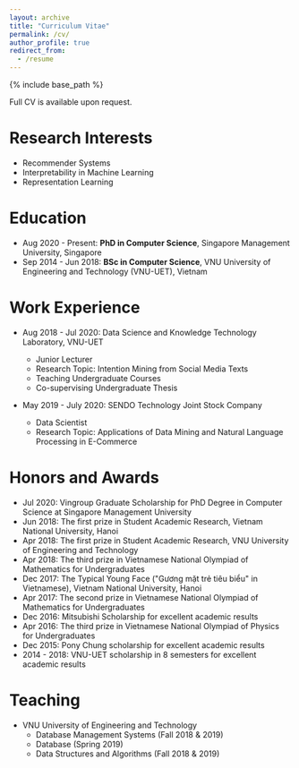 ```yaml
---
layout: archive
title: "Curriculum Vitae"
permalink: /cv/
author_profile: true
redirect_from:
  - /resume
---
```


{% include base_path %}

<head>
    <style>
        .hide {
          display: none;
        }
        .display:hover + .hide {
          display: block;
          color: blue;
        }
    </style>
</head>

<div class="display">Full <a>CV</a> is available upon request.<br></div>
<div class="hide">Drop me an email if you are interested</div>


Research Interests
======
* Recommender Systems
* Interpretability in Machine Learning
* Representation Learning

Education
======
* Aug 2020 - Present: <b>PhD in Computer Science</b>, Singapore Management University, Singapore
* Sep 2014 - Jun 2018: <b>BSc in Computer Science</b>, VNU University of Engineering and Technology (VNU-UET), Vietnam

Work Experience
======
* Aug 2018 - Jul 2020: Data Science and Knowledge Technology Laboratory, VNU-UET
  * Junior Lecturer
  * Research Topic: Intention Mining from Social Media Texts
  * Teaching Undergraduate Courses
  * Co-supervising Undergraduate Thesis

* May 2019 - July 2020: SENDO Technology Joint Stock Company
  * Data Scientist
  * Research Topic: Applications of Data Mining and Natural Language Processing in E-Commerce
  
Honors and Awards
=====
* Jul 2020: Vingroup Graduate Scholarship for PhD Degree in Computer Science at Singapore Management University
* Jun 2018: The first prize in Student Academic Research, Vietnam National University, Hanoi
* Apr 2018: The first prize in Student Academic Research, VNU University of Engineering and Technology
* Apr 2018: The third prize in Vietnamese National Olympiad of Mathematics for Undergraduates
* Dec 2017: The Typical Young Face ("Gương mặt trẻ tiêu biểu" in Vietnamese), Vietnam National University, Hanoi
* Apr 2017: The second prize in Vietnamese National Olympiad of Mathematics for Undergraduates
* Dec 2016: Mitsubishi Scholarship for excellent academic results
* Apr 2016: The third prize in Vietnamese National Olympiad of Physics for Undergraduates
* Dec 2015: Pony Chung scholarship for excellent academic results
* 2014 - 2018: VNU-UET scholarship in 8 semesters for excellent academic results
  
Teaching
======
  * VNU University of Engineering and Technology
    * Database Management Systems (Fall 2018 & 2019)
    * Database (Spring 2019)
    * Data Structures and Algorithms (Fall 2018 & 2019)
